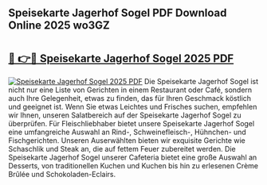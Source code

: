 ## Speisekarte Jagerhof Sogel PDF Download Online 2025 wo3GZ

# <h2><a href="http://gc8psc.nevu.top/?p=Speisekarte+Jagerhof+Sogel">🔗 👉🔴 Speisekarte Jagerhof Sogel 2025 PDF</a></h2>

[![Speisekarte Jagerhof Sogel 2025 PDF](https://i.imgur.com/dBaPXMq.png)](http://gc8psc.nevu.top/?p=Speisekarte+Jagerhof+Sogel)
Die Speisekarte Jagerhof Sogel ist nicht nur eine Liste von Gerichten in einem Restaurant oder Café, sondern auch Ihre Gelegenheit, etwas zu finden, das für Ihren Geschmack köstlich und geeignet ist. Wenn Sie etwas Leichtes und Frisches suchen, empfehlen wir Ihnen, unseren Salatbereich auf der Speisekarte Jagerhof Sogel zu überprüfen. Für Fleischliebhaber bietet unsere Speisekarte Jagerhof Sogel eine umfangreiche Auswahl an Rind-, Schweinefleisch-, Hühnchen- und Fischgerichten. Unseren Auserwählten bieten wir exquisite Gerichte wie Schaschlik und Steak an, die auf fettem Feuer zubereitet werden. Die Speisekarte Jagerhof Sogel unserer Cafeteria bietet eine große Auswahl an Desserts, von traditionellen Kuchen und Kuchen bis hin zu erlesenen Crème Brûlée und Schokoladen-Eclairs.
